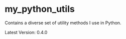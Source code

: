 # my_python_utils
Contains a diverse set of utility methods I use in Python.

Latest Version: 0.4.0
